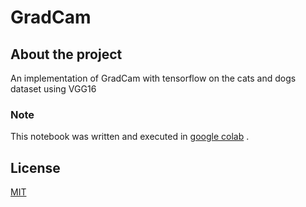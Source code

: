 # GradCam

## About the project 

An implementation of GradCam with tensorflow on the cats and dogs dataset using VGG16

### Note 

This notebook was written and executed in [google colab](https://colab.research.google.com) .

## License
[MIT](https://choosealicense.com/licenses/mit/)